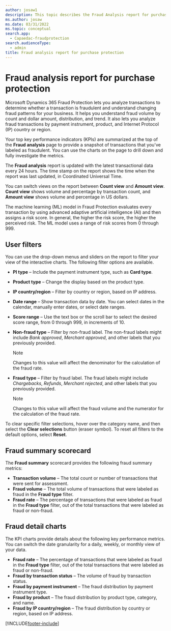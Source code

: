 ```yaml
---
author: josaw1
description: This topic describes the Fraud Analysis report for purchase protection in Microsoft Dynamics 365 Fraud Protection.
ms.author: josaw
ms.date: 03/31/2022
ms.topic: conceptual
search.app: 
  - Capaedac-fraudprotection
search.audienceType:
  - admin
title: Fraud analysis report for purchase protection
---
```


# Fraud analysis report for purchase protection

Microsoft Dynamics 365 Fraud Protection lets you analyze transactions to determine whether a transaction is fraudulent and understand changing fraud patterns for your business. It helps you understand fraud volume by count and dollar amount, distribution, and trend. It also lets you analyze fraud transactions by payment instrument, product, and Internet Protocol (IP) country or region.

Your top key performance indicators (KPIs) are summarized at the top of the **Fraud analysis** page to provide a snapshot of transactions that you've labeled as fraudulent. You can use the charts on the page to drill down and fully investigate the metrics.

The **Fraud analysis** report is updated with the latest transactional data every 24 hours. The time stamp on the report shows the time when the report was last updated, in Coordinated Universal Time.

You can switch views on the report between **Count view** and **Amount view**. **Count view** shows volume and percentage by transaction count, and **Amount view** shows volume and percentage in US dollars.

The machine learning (ML) model in Fraud Protection evaluates every transaction by using advanced adaptive artificial intelligence (AI) and then assigns a risk score. In general, the higher the risk score, the higher the perceived risk. The ML model uses a range of risk scores from 0 through 999.

## User filters

You can use the drop-down menus and sliders on the report to filter your view of the interactive charts. The following filter options are available.

- **PI type** – Include the payment instrument type, such as **Card type**.
- **Product type** – Change the display based on the product type.
- **IP country/region** – Filter by country or region, based on IP address.
- **Date range** – Show transaction data by date. You can select dates in the calendar, manually enter dates, or select date ranges.
- **Score range** – Use the text box or the scroll bar to select the desired score range, from 0 through 999, in increments of 10.
- **Non-fraud type** – Filter by non-fraud label. The non-fraud labels might include *Bank approved*, *Merchant approved*, and other labels that you previously provided. 

    > [!NOTE]
    > Changes to this value will affect the denominator for the calculation of the fraud rate.

- **Fraud type** – Filter by fraud label. The fraud labels might include *Chargebacks*, *Refunds*, *Merchant rejected*, and other labels that you previously provided.

    > [!NOTE]
    > Changes to this value will affect the fraud volume and the numerator for the calculation of the fraud rate.

To clear specific filter selections, hover over the category name, and then select the **Clear selections** button (eraser symbol). To reset all filters to the default options, select **Reset**.

## Fraud summary scorecard

The **Fraud summary** scorecard provides the following fraud summary metrics:

- **Transaction volume** – The total count or number of transactions that were sent for assessment.
- **Fraud volume** – The total volume of transactions that were labeled as fraud in the **Fraud type** filter.
- **Fraud rate** – The percentage of transactions that were labeled as fraud in the **Fraud type** filter, out of the total transactions that were labeled as fraud or non-fraud.

## Fraud detail charts

The KPI charts provide details about the following key performance metrics. You can switch the date granularity for a daily, weekly, or monthly view of your data.

- **Fraud rate** – The percentage of transactions that were labeled as fraud in the **Fraud type** filter, out of the total transactions that were labeled as fraud or non-fraud.
- **Fraud by transaction status** – The volume of fraud by transaction status.
- **Fraud by payment instrument** – The fraud distribution by payment instrument type.
- **Fraud by product** – The fraud distribution by product type, category, and name.
- **Fraud by IP country/region** – The fraud distribution by country or region, based on IP address.

[!INCLUDE[footer-include](includes/footer-banner.md)]

